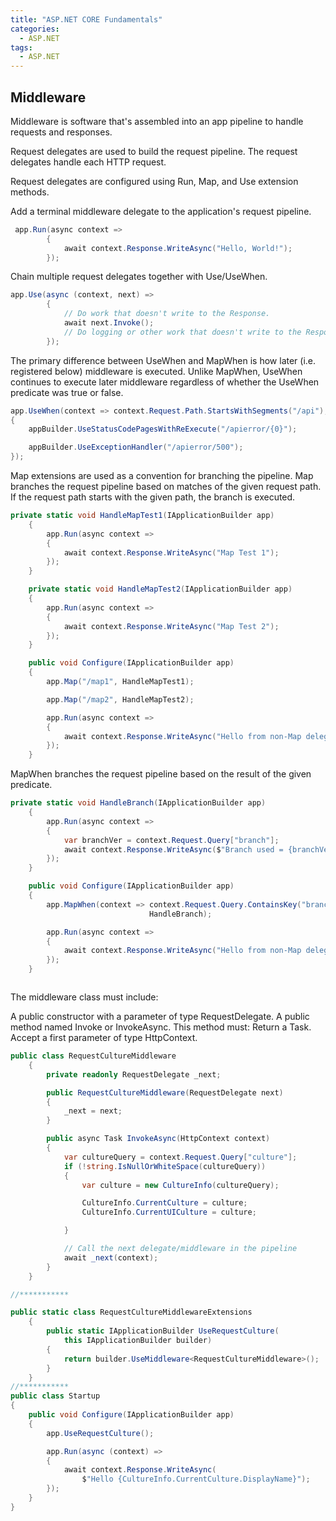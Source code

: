 ```yaml
---
title: "ASP.NET CORE Fundamentals"
categories:
  - ASP.NET
tags:
  - ASP.NET
---
```


## Middleware

Middleware is software that's assembled into an app pipeline to handle requests and responses.

Request delegates are used to build the request pipeline. The request delegates handle each HTTP request.

Request delegates are configured using Run, Map, and Use extension methods.

Add a terminal middleware delegate to the application's request pipeline.

```csharp
 app.Run(async context =>
        {
            await context.Response.WriteAsync("Hello, World!");
        });
```

Chain multiple request delegates together with Use/UseWhen.

```csharp
app.Use(async (context, next) =>
        {
            // Do work that doesn't write to the Response.
            await next.Invoke();
            // Do logging or other work that doesn't write to the Response.
        });
```

The primary difference between UseWhen and MapWhen is how later (i.e. registered below) middleware is executed. Unlike MapWhen, UseWhen continues to execute later middleware regardless of whether the UseWhen predicate was true or false.

```csharp
app.UseWhen(context => context.Request.Path.StartsWithSegments("/api"), appBuilder =>
{
    appBuilder.UseStatusCodePagesWithReExecute("/apierror/{0}");

    appBuilder.UseExceptionHandler("/apierror/500");
});
```

Map extensions are used as a convention for branching the pipeline.
Map branches the request pipeline based on matches of the given request path. If the request path starts with the given path, the branch is executed.

```csharp
private static void HandleMapTest1(IApplicationBuilder app)
    {
        app.Run(async context =>
        {
            await context.Response.WriteAsync("Map Test 1");
        });
    }

    private static void HandleMapTest2(IApplicationBuilder app)
    {
        app.Run(async context =>
        {
            await context.Response.WriteAsync("Map Test 2");
        });
    }

    public void Configure(IApplicationBuilder app)
    {
        app.Map("/map1", HandleMapTest1);

        app.Map("/map2", HandleMapTest2);

        app.Run(async context =>
        {
            await context.Response.WriteAsync("Hello from non-Map delegate. <p>");
        });
    }
```

MapWhen branches the request pipeline based on the result of the given predicate.

```csharp
private static void HandleBranch(IApplicationBuilder app)
    {
        app.Run(async context =>
        {
            var branchVer = context.Request.Query["branch"];
            await context.Response.WriteAsync($"Branch used = {branchVer}");
        });
    }

    public void Configure(IApplicationBuilder app)
    {
        app.MapWhen(context => context.Request.Query.ContainsKey("branch"),
                               HandleBranch);

        app.Run(async context =>
        {
            await context.Response.WriteAsync("Hello from non-Map delegate. <p>");
        });
    }



```

The middleware class must include:

A public constructor with a parameter of type RequestDelegate.
A public method named Invoke or InvokeAsync. This method must:
Return a Task.
Accept a first parameter of type HttpContext.

```csharp
public class RequestCultureMiddleware
    {
        private readonly RequestDelegate _next;

        public RequestCultureMiddleware(RequestDelegate next)
        {
            _next = next;
        }

        public async Task InvokeAsync(HttpContext context)
        {
            var cultureQuery = context.Request.Query["culture"];
            if (!string.IsNullOrWhiteSpace(cultureQuery))
            {
                var culture = new CultureInfo(cultureQuery);

                CultureInfo.CurrentCulture = culture;
                CultureInfo.CurrentUICulture = culture;

            }

            // Call the next delegate/middleware in the pipeline
            await _next(context);
        }
    }

//***********

public static class RequestCultureMiddlewareExtensions
    {
        public static IApplicationBuilder UseRequestCulture(
            this IApplicationBuilder builder)
        {
            return builder.UseMiddleware<RequestCultureMiddleware>();
        }
    }
//***********
public class Startup
{
    public void Configure(IApplicationBuilder app)
    {
        app.UseRequestCulture();

        app.Run(async (context) =>
        {
            await context.Response.WriteAsync(
                $"Hello {CultureInfo.CurrentCulture.DisplayName}");
        });
    }
}

```
